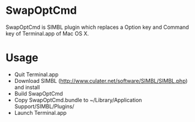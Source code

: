 SwapOptCmd
==========
SwapOptCmd is SIMBL plugin which replaces a Option key and Command key of Terminal.app of Mac OS X.

Usage
=====

- Quit Terminal.app
- Download SIMBL (http://www.culater.net/software/SIMBL/SIMBL.php) and install
- Build SwapOptCmd
- Copy SwapOptCmd.bundle to ~/Library/Application Support/SIMBL/Plugins/
- Launch Terminal.app
